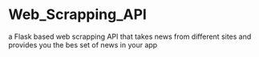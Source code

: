 # Web_Scrapping_API
a Flask based web scrapping API that takes news from different sites and provides you the bes set of news in your app
